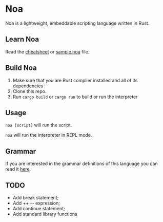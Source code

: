 # Noa

Noa is a lightweight, embeddable scripting language written in Rust.

## Learn Noa

Read the [cheatsheet](./Cheatsheet.md) or [sample.noa](./sample.noa) file.

## Build Noa

1. Make sure that you are Rust complier installed and all of its dependencies
2. Clone this repo.
3. Run `cargo build` or `cargo run` to build or run the interpreter

## Usage

`noa [script]` will run the script.

`noa` will run the interpreter in REPL mode.

## Grammar

If you are interested in the grammar definitions of this language you can read it [here](./Grammar.md).

## TODO

- Add break statement;
- Add ++ -- expression;
- Add continue statement;
- Add standard library functions
